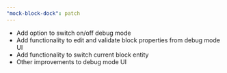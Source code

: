 ```yaml
---
"mock-block-dock": patch
---
```


- Add option to switch on/off debug mode
- Add functionality to edit and validate block properties from debug mode UI
- Add functionality to switch current block entity
- Other improvements to debug mode UI
